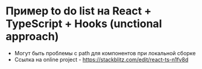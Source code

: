 # Пример to do list на React + TypeScript + Hooks (unctional approach)

- Могут быть проблемы с path для компонентов при локальной сборке
- Ссылка на online project - https://stackblitz.com/edit/react-ts-n1fv8d

